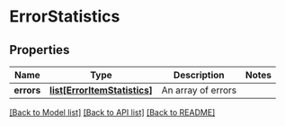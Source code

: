 # ErrorStatistics

## Properties
Name | Type | Description | Notes
------------ | ------------- | ------------- | -------------
**errors** | [**list[ErrorItemStatistics]**](ErrorItemStatistics.md) | An array of errors | 

[[Back to Model list]](../README.md#documentation-for-models) [[Back to API list]](../README.md#documentation-for-api-endpoints) [[Back to README]](../README.md)


